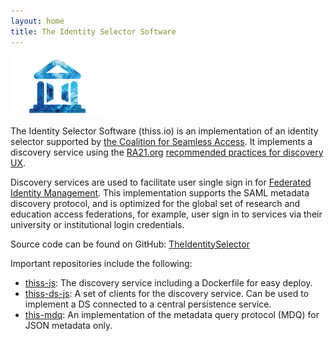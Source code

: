 ```yaml
---
layout: home
title: The Identity Selector Software
---
```


![Coalition for Seamless Access Logo](/assets/img/RA21-New-Blue.png)

The Identity Selector Software (thiss.io) is an implementation of an identity selector supported by [the Coalition for Seamless Access](https://seamlessaccess.org/). It implements a discovery service using the [RA21.org](https://ra21.org) [recommended practices for discovery UX](https://groups.niso.org/apps/group_public/download.php/21376/NISO_RP-27-2019_RA21_Identity_Discovery_and_Persistence-public_comment.pdf).

Discovery services are used to facilitate user single sign in for [Federated Identity Management](https://en.wikipedia.org/wiki/Federated_identity). This implementation supports the SAML metadata discovery protocol, and is optimized for the global set of research and education access federations, for example, user sign in to services via their university or institutional login credentials. 

Source code can be found on GitHub:
[TheIdentitySelector](https://github.com/TheIdentitySelector/)

Important repositories include the following:

* [thiss-js](https://github.com/TheIdentitySelector/thiss-js): The discovery service including a Dockerfile for easy deploy.
* [thiss-ds-js](https://github.com/TheIdentitySelector/thiss-ds-js): A set of clients for the discovery service. Can be used to implement a DS connected to a central persistence service.
* [this-mdq](https://github.com/TheIdentitySelector/thiss-mdq): An implementation of the metadata query protocol (MDQ) for JSON metadata only. 
